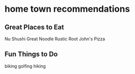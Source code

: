 # home town recommendations

## Great Places to Eat
Nu Shushi
Great Noodle
Rustic Root
John's Pizza

## Fun Things to Do
biking
golfing
hiking
